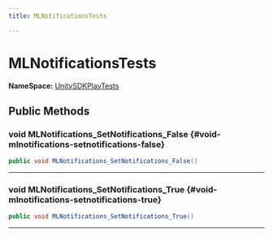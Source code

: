 ```yaml
---
title: MLNotificationsTests

---
```


# MLNotificationsTests



**NameSpace:** 
[UnitySDKPlayTests](/unity-api/api/UnitySDKPlayTests/UnitySDKPlayTests.md) 








## Public Methods

### void MLNotifications_SetNotifications_False {#void-mlnotifications-setnotifications-false}

```csharp
public void MLNotifications_SetNotifications_False()
```






-----------

### void MLNotifications_SetNotifications_True {#void-mlnotifications-setnotifications-true}

```csharp
public void MLNotifications_SetNotifications_True()
```






-----------

